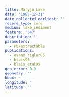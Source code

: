 ```yaml
---
title: Maryjo Lake
date: '1985-12-31'
date_collected_earliest: ''
record_type: core
medium: lake_sediment
feature: '547'
description: ''
parameters:
  - Pb/extractable
publications:
  - evans_rigler85
  - blais95
  - blais_etal95
geo_error: 0.0
geometry: ''
bbox: ~
longitude: ''
latitude: ''
---
```


